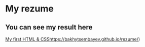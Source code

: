 # My rezume
## You can see my result here

[My first HTML & CSS](https://bakhytsembayev.github.io/rezume/)https://bakhytsembayev.github.io/rezume/)

